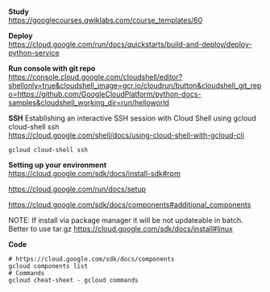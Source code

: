 **Study**\
https://googlecourses.qwiklabs.com/course_templates/60


**Deploy**\
https://cloud.google.com/run/docs/quickstarts/build-and-deploy/deploy-python-service

**Run console with git repo**\
https://console.cloud.google.com/cloudshell/editor?shellonly=true&cloudshell_image=gcr.io/cloudrun/button&cloudshell_git_repo=https://github.com/GoogleCloudPlatform/python-docs-samples&cloudshell_working_dir=run/helloworld

**SSH**
Establishing an interactive SSH session with Cloud Shell using gcloud cloud-shell ssh\
https://cloud.google.com/shell/docs/using-cloud-shell-with-gcloud-cli
```
gcloud cloud-shell ssh
```


**Setting up your environment**\
https://cloud.google.com/sdk/docs/install-sdk#rpm

https://cloud.google.com/run/docs/setup

https://cloud.google.com/sdk/docs/components#additional_components

NOTE: If install via package manager it will be not updateable in batch. Better to use tar.gz https://cloud.google.com/sdk/docs/install#linux

**Code**
```
# https://cloud.google.com/sdk/docs/components
gcloud components list
# Commands
gcloud cheat-sheet - gcloud commands
```